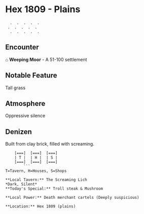 # Hex 1809 - Plains
```
  .  .  .  .  .
 .  .  .  .  .
  .  .  .  .  .
```

## Encounter

⌂ **Weeping Moor** - A 51-100 settlement

## Notable Feature

Tall grass

## Atmosphere

Oppressive silence

## Denizen

Built from clay brick, filled with screaming.

```
    [===]  [===]  [===]
    | T |  | H |  | S |
    [===]  [===]  [===]
        ```
T=Tavern, H=Houses, S=Shops

**Local Tavern:** The Screaming Lich
*Dark, Silent*
**Today's Special:** Troll steak & Mushroom

**Local Power:** Death merchant cartels (Deeply suspicious)

**Location:** Hex 1809 (plains)
